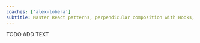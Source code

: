 ```yaml
---
coaches: ['alex-lobera']
subtitle: Master React patterns, perpendicular composition with Hooks, HOC, and Render Props this workshop in London
---
```


TODO ADD TEXT
